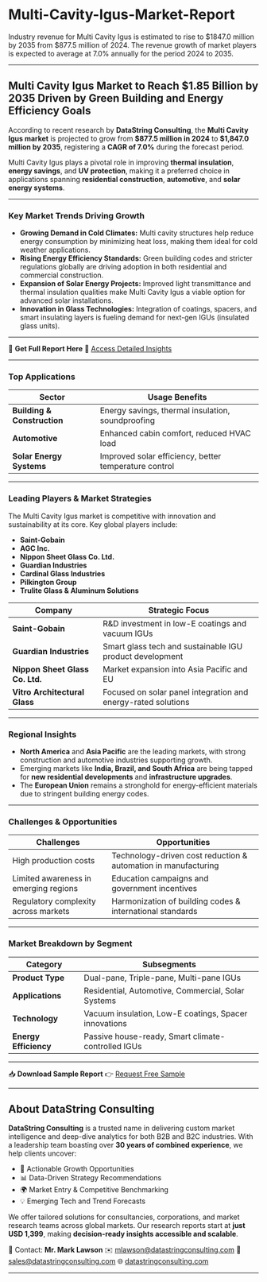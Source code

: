 # Multi-Cavity-Igus-Market-Report

Industry revenue for Multi Cavity Igus is estimated to rise to $1847.0 million by 2035 from $877.5 million of 2024. The revenue growth of market players is expected to average at 7.0% annually for the period 2024 to 2035.

---

## Multi Cavity Igus Market to Reach \$1.85 Billion by 2035 Driven by Green Building and Energy Efficiency Goals

According to recent research by **DataString Consulting**, the **Multi Cavity Igus market** is projected to grow from **\$877.5 million in 2024** to **\$1,847.0 million by 2035**, registering a **CAGR of 7.0%** during the forecast period.

Multi Cavity Igus plays a pivotal role in improving **thermal insulation**, **energy savings**, and **UV protection**, making it a preferred choice in applications spanning **residential construction**, **automotive**, and **solar energy systems**.

---

### Key Market Trends Driving Growth

* **Growing Demand in Cold Climates:** Multi cavity structures help reduce energy consumption by minimizing heat loss, making them ideal for cold weather applications.
* **Rising Energy Efficiency Standards:** Green building codes and stricter regulations globally are driving adoption in both residential and commercial construction.
* **Expansion of Solar Energy Projects:** Improved light transmittance and thermal insulation qualities make Multi Cavity Igus a viable option for advanced solar installations.
* **Innovation in Glass Technologies:** Integration of coatings, spacers, and smart insulating layers is fueling demand for next-gen IGUs (insulated glass units).

---

📘 **Get Full Report Here**
🔗 [Access Detailed Insights](https://datastringconsulting.com/industry-analysis/multi-cavity-igus-market-research-report)

---

### Top Applications

| Sector                      | Usage Benefits                                        |
| --------------------------- | ----------------------------------------------------- |
| **Building & Construction** | Energy savings, thermal insulation, soundproofing     |
| **Automotive**              | Enhanced cabin comfort, reduced HVAC load             |
| **Solar Energy Systems**    | Improved solar efficiency, better temperature control |

---

### Leading Players & Market Strategies

The Multi Cavity Igus market is competitive with innovation and sustainability at its core. Key global players include:

* **Saint-Gobain**
* **AGC Inc.**
* **Nippon Sheet Glass Co. Ltd.**
* **Guardian Industries**
* **Cardinal Glass Industries**
* **Pilkington Group**
* **Trulite Glass & Aluminum Solutions**

| Company                         | Strategic Focus                                               |
| ------------------------------- | ------------------------------------------------------------- |
| **Saint-Gobain**                | R\&D investment in low-E coatings and vacuum IGUs             |
| **Guardian Industries**         | Smart glass tech and sustainable IGU product development      |
| **Nippon Sheet Glass Co. Ltd.** | Market expansion into Asia Pacific and EU                     |
| **Vitro Architectural Glass**   | Focused on solar panel integration and energy-rated solutions |

---

### Regional Insights

* **North America** and **Asia Pacific** are the leading markets, with strong construction and automotive industries supporting growth.
* Emerging markets like **India, Brazil, and South Africa** are being tapped for **new residential developments** and **infrastructure upgrades**.
* The **European Union** remains a stronghold for energy-efficient materials due to stringent building energy codes.

---

### Challenges & Opportunities

| Challenges                            | Opportunities                                                  |
| ------------------------------------- | -------------------------------------------------------------- |
| High production costs                 | Technology-driven cost reduction & automation in manufacturing |
| Limited awareness in emerging regions | Education campaigns and government incentives                  |
| Regulatory complexity across markets  | Harmonization of building codes & international standards      |

---

### Market Breakdown by Segment

| Category              | Subsegments                                           |
| --------------------- | ----------------------------------------------------- |
| **Product Type**      | Dual-pane, Triple-pane, Multi-pane IGUs               |
| **Applications**      | Residential, Automotive, Commercial, Solar Systems    |
| **Technology**        | Vacuum insulation, Low-E coatings, Spacer innovations |
| **Energy Efficiency** | Passive house-ready, Smart climate-controlled IGUs    |

---

📥 **Download Sample Report**
👉 [Request Free Sample](https://datastringconsulting.com/downloadsample/multi-cavity-igus-market-research-report)

---

## About DataString Consulting

**DataString Consulting** is a trusted name in delivering custom market intelligence and deep-dive analytics for both B2B and B2C industries. With a leadership team boasting over **30 years of combined experience**, we help clients uncover:

* 🎯 Actionable Growth Opportunities
* 📊 Data-Driven Strategy Recommendations
* 🌍 Market Entry & Competitive Benchmarking
* 💡 Emerging Tech and Trend Forecasts

We offer tailored solutions for consultancies, corporations, and market research teams across global markets. Our research reports start at **just USD 1,399**, making **decision-ready insights accessible and scalable**.

📧 Contact:
**Mr. Mark Lawson**
✉️ [mlawson@datastringconsulting.com](mailto:mlawson@datastringconsulting.com)
📨 [sales@datastringconsulting.com](mailto:sales@datastringconsulting.com)
🌐 [datastringconsulting.com](https://datastringconsulting.com)

---


